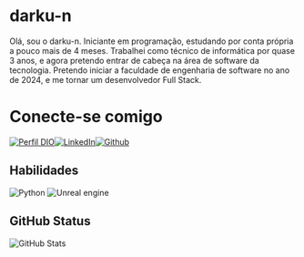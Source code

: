 # darku-n
Olá, sou o darku-n. Iniciante em programação, estudando por conta própria a pouco mais de 4 meses. Trabalhei como técnico de informática por quase 3 anos, e agora pretendo entrar de cabeça na área de software da tecnologia. Pretendo iniciar a faculdade de engenharia de software no ano de 2024, e me tornar um desenvolvedor Full Stack.

# Conecte-se comigo
[![Perfil DIO](https://img.shields.io/badge/-Meu%20Perfil%20na%20DIO-46295a?style=for-the-badge)](https://www.dio.me/users/darku_bruno)[![LinkedIn](https://img.shields.io/badge/LinkedIn-000?style=for-the-badge&logo=linkedin&logoColor=9400d3)](https://www.linkedin.com/in/bruno-soares-a72b0a278/)[![Github](https://img.shields.io/badge/Github-000?style=for-the-badge&logo=github&logoColor=9400d3)](https://github.com/darku-n)

## Habilidades
![Python](https://img.shields.io/badge/python-000?style=for-the-badge&logo=python&logoColor=9400d3) ![Unreal engine](https://img.shields.io/badge/unrealengine-000?style=for-the-badge&logo=unrealengine&logoColor=9400d3)

## GitHub Status
![GitHub Stats](https://github-readme-stats.vercel.app/api?username=darku-n&theme=transparent&bg_color=000&border_color=46295a&show_icons=false&icon_color=46295a&title_color=9400d3&text_color=FFF)